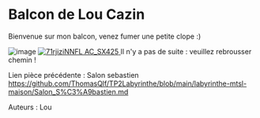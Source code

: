 # Balcon de Lou Cazin

Bienvenue sur mon balcon, venez fumer une petite clope :)

![image](https://user-images.githubusercontent.com/115231432/197831427-4e4cb3b6-da87-4dd8-b421-dd13a28f8d8a.png)
<a href="https://github.com/ThibautTrarbach/TP2-Labyrinthe/blob/main/jeu-heros-Jumanji/Index.md" target="_blank">
![71rjiziNNFL _AC_SX425_](https://user-images.githubusercontent.com/105215900/197855088-21a07da1-9c9e-4869-b2f8-41eeb4037ec6.png)
</a>
Il n'y a pas de suite : veuillez rebrousser chemin !
 
Lien pièce précédente : Salon sebastien https://github.com/ThomasQlf/TP2Labyrinthe/blob/main/labyrinthe-mtsl-maison/Salon_S%C3%A9bastien.md

Auteurs : Lou 

